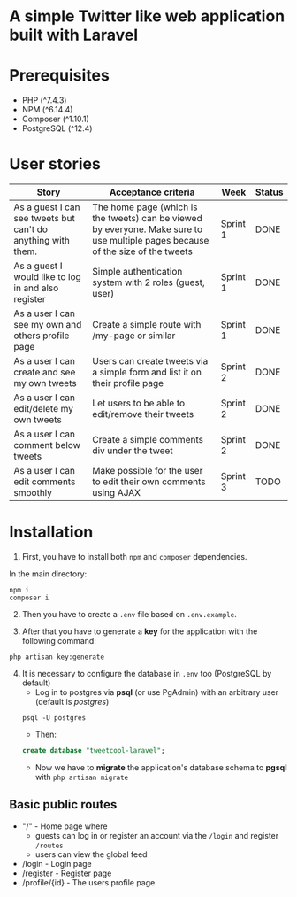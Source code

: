 # A simple Twitter like web application built with Laravel

# Prerequisites

- PHP (^7.4.3)
- NPM (^6.14.4)
- Composer (^1.10.1)
- PostgreSQL (^12.4)

# User stories

|Story|Acceptance criteria|Week|Status|
|---|---|---|---|
|As a guest I can see tweets but can't do anything with them.|The home page (which is the tweets) can be viewed by everyone. Make sure to use multiple pages because of the size of the tweets|Sprint 1|DONE|
|As a guest I would like to log in and also register|Simple authentication system with 2 roles (guest, user)|Sprint 1|DONE|
|As a user I can see my own and others profile page|Create a simple route with /my-page or similar|Sprint 1|DONE|
|As a user I can create and see my own tweets|Users can create tweets via a simple form and list it on their profile page|Sprint 2|DONE|
|As a user I can edit/delete my own tweets|Let users to be able to edit/remove their tweets|Sprint 2|DONE|
|As a user I can comment below tweets|Create a simple comments div under the tweet|Sprint 2|DONE|
|As a user I can edit comments smoothly|Make possible for the user to edit their own comments using AJAX|Sprint 3|TODO|

# Installation

1. First, you have to install both `npm` and `composer` dependencies.

In the main directory:

```
npm i
composer i
```

2. Then you have to create a `.env` file based on `.env.example`.

3. After that you have to generate a **key** for the application with the following command:

```
php artisan key:generate
```

4. It is necessary to configure the database in `.env` too (PostgreSQL by default)
    - Log in to postgres via **psql** (or use PgAdmin) with an arbitrary user (default is *postgres*)
    ```
    psql -U postgres
    ```
    - Then:
    ```sql
    create database "tweetcool-laravel";
    ```
    - Now we have to **migrate** the application's database schema to **pgsql** with `php artisan migrate`

## Basic public routes

- "/" - Home page where
    - guests can log in or register an account via the `/login` and register `/routes`
    - users can view the global feed
- /login - Login page
- /register - Register page
- /profile/{id} - The users profile page
